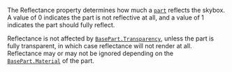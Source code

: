 The Reflectance property determines how much a [`part`](https://create.roblox.com/docs/reference/engine/classes/BasePart)
reflects the skybox. A value of 0 indicates the part is not reflective at
all, and a value of 1 indicates the part should fully reflect.

Reflectance is not affected by [`BasePart.Transparency`](https://create.roblox.com/docs/reference/engine/classes/BasePart#Transparency), unless the
part is fully transparent, in which case reflectance will not render at
all. Reflectance may or may not be ignored depending on the
[`BasePart.Material`](https://create.roblox.com/docs/reference/engine/classes/BasePart#Material) of the part.